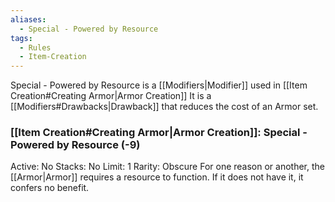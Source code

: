 ```yaml
---
aliases:
  - Special - Powered by Resource
tags:
  - Rules
  - Item-Creation
---
```

Special - Powered by Resource is a [[Modifiers|Modifier]] used in [[Item Creation#Creating Armor|Armor Creation]] It is a [[Modifiers#Drawbacks|Drawback]] that reduces the cost of an Armor set.

### [[Item Creation#Creating Armor|Armor Creation]]: Special - Powered by Resource (-9)
Active: No
Stacks: No
Limit: 1
Rarity: Obscure
For one reason or another, the [[Armor|Armor]] requires a resource to function. If it does not have it, it confers no benefit.